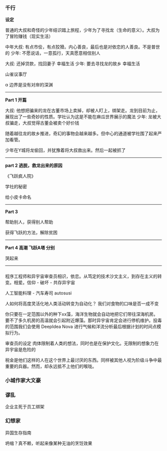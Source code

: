 


### 千行

**设定**

普通的大叔和奇怪的少年结识踏上旅程，少年为了寻找龙（生命的意义）。大叔为了冒险赚钱（现实生活）

中年大叔: 有点市侩，有点狡猾。内心善良，最后也是对依恋的人善良。不是普世的
少年: 不愿说话，一意孤行，天真愿意相信别人

大叔: 还掉贷款，找回妻子 幸福生活
少年: 要去寻找龙的故乡 幸福生活


山雀议事厅

α 边界是没有对岸的深渊

---

**Part 1 开篇**

大叔: 他想把骗来的龙在古董市场上卖掉，却被人盯上，绑架走。龙到目前为止，展现出了一些奇妙的性质。学社认为这是不能在麻瓜世界展示的魔法
少年: 龙被大叔骗走，大叔觉得古董会被卖个好价钱

随着越往龙的故乡推进，奇幻的事物会越来越多。但中心的通道被学社围了起来严加看管。

少年在Y城将龙偷回，并犹豫着将大叔救出来。然后一起被抓了

---

**part 2 逃脱，救龙出来的原因**

《飞跃疯人院》

学社的秘密

给小皮卡命名 

---

**Part 3**

帮助别人，获得别人帮助

获得飞跃的方法，解除贫困

---

**Part 4 高潮 飞跃A塔 分别**

哭起来

---

###

程序工程师和异宇宙审查员相识，依恋。从笃定的技术沙文主义，到存在主义的转变。相爱。信仰 - 破坏 - 共存异宇宙

人工智能料理 - 汽车寿司 autosusi

人如何将高度灵活化地人类活动转变为自动化？
我们对食物的口味是否一成不变



你只要在一定范围以外的种下xx藻，海洋生物就会自动地把它们带往深海机房。要不了多久机房的高温就会引起附近爆藻。那时异宇宙肯定会进行停机维护。投毒的范围我们会使用 DeepIdea Nova 进行气候和洋流分析最后根据计划的时间点模拟行为。


审查员的设定
肉体限制着人类的想法，同时也是在保护文化。无限制的想象力在异宇宙是危险的
  

税金是他们这样的人在这个世界上最讨厌的东西。同样被其他人视为阶级斗争中最重要的兵器。然而，却永远抵不上他们的喉咙。


### 小城作家大文豪


### 谬乱

企业主死于员工绑架


### 幻想家

异国生存指南



坍缩？真不赖，听起来像某种无油的烹饪效果